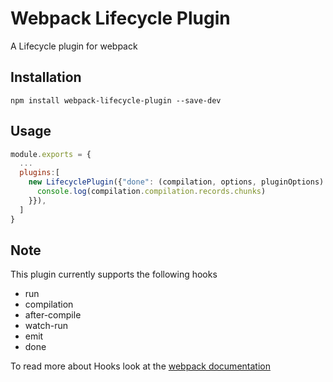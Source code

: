# Webpack Lifecycle Plugin
A Lifecycle plugin for webpack

## Installation

```shell
npm install webpack-lifecycle-plugin --save-dev
```

## Usage

```js
module.exports = {
  ...
  plugins:[
    new LifecyclePlugin({"done": (compilation, options, pluginOptions) => {
      console.log(compilation.compilation.records.chunks)
    }}),
  ]
}
```
## Note
This plugin currently supports the following hooks

* run
* compilation
* after-compile
* watch-run
* emit
* done

To read more about Hooks look at the [webpack documentation](https://webpack.js.org/api/compiler/#event-hooks)
